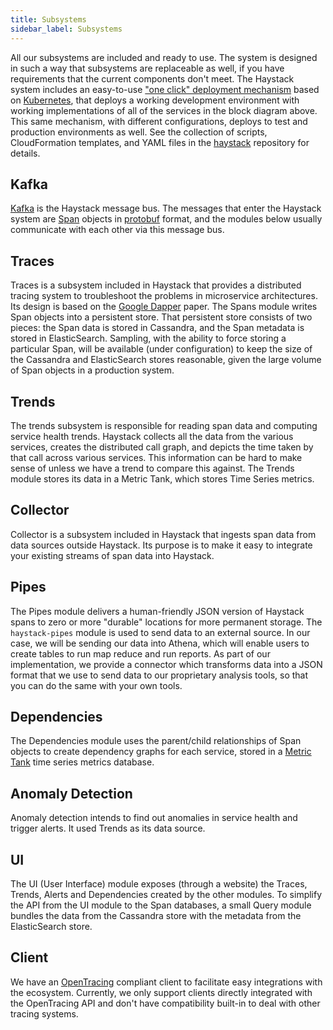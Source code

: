 ```yaml
---
title: Subsystems
sidebar_label: Subsystems
---
```


All our subsystems are included and ready to use. 
The system is designed in such a way that subsystems are replaceable as well, if you have requirements that the current components don't meet. 
The Haystack system includes an easy-to-use ["one click" deployment mechanism](../deployment/deployment.html) based on
[Kubernetes](https://en.wikipedia.org/wiki/Kubernetes), that deploys a working development environment with working
implementations of all of the services in the block diagram above. This same mechanism, with different configurations,
deploys to test and production environments as well. See the collection of scripts, CloudFormation templates, and YAML
files in the [haystack](https://github.com/ExpediaDotCom/haystack) repository for details.

## Kafka
[Kafka](https://en.wikipedia.org/wiki/Apache_Kafka) is the Haystack message bus. The messages that enter the
Haystack system are [Span](https://github.com/ExpediaDotCom/haystack-idl/blob/master/proto/span.proto) objects in
[protobuf](https://en.wikipedia.org/wiki/Protocol_Buffers) format, and the modules below usually communicate with
each other via this message bus.

## Traces
Traces is a subsystem included in Haystack that provides a distributed tracing system to troubleshoot the problems in microservice architectures. Its design is based on the [Google Dapper](https://research.google.com/pubs/pub36356.html) paper. The Spans module writes Span objects into a persistent store. That persistent store consists of two pieces: the Span data is stored in Cassandra, and the Span metadata is stored in ElasticSearch. Sampling, with the ability to force storing a particular Span, will be available (under configuration) to keep the size of the Cassandra and ElasticSearch stores reasonable, given the large volume of Span objects in a production system.

## Trends
The trends subsystem is responsible for reading span data and computing service health trends. Haystack collects all the data from the various services, creates the distributed call graph, and depicts the time taken by that call across various services. This information can be hard to make sense of unless we have a trend to compare this against. The Trends module stores its data in a Metric Tank, which stores Time Series metrics.

## Collector
Collector is a subsystem included in Haystack that ingests span data from data sources outside Haystack. Its purpose is to make it easy to integrate your existing streams of span data into Haystack.

## Pipes
The Pipes module delivers a human-friendly JSON version of Haystack spans to zero or more "durable" locations for more
permanent storage. The `haystack-pipes` module is used to send data to an external source. In our case, we will be sending our data into Athena, which will enable users to create tables to run map reduce and run reports. As part of our implementation, we provide a connector which transforms data into a JSON format that we use to send data to our proprietary analysis tools, so that you can do the same with your own tools.

## Dependencies
The Dependencies module uses the parent/child relationships of Span objects to create dependency graphs for each
service, stored in a [Metric Tank](https://github.com/grafana/metrictank) time series metrics database.

## Anomaly Detection
Anomaly detection intends to find out anomalies in service health and trigger alerts. It used Trends as its data source.

## UI
The UI (User Interface) module exposes (through a website) the Traces, Trends, Alerts and Dependencies created
by the other modules. To simplify the API from the UI module to the Span databases, a small Query module bundles the
data from the Cassandra store with the metadata from the ElasticSearch store.

## Client
We have an [OpenTracing][opentracing] compliant client to facilitate
easy integrations with the ecosystem.  Currently, we only support
clients directly integrated with the OpenTracing API and don't have
compatibility built-in to deal with other tracing systems.

[opentracing]: http://opentracing.io/
